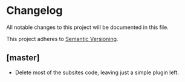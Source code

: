 # Changelog

All notable changes to this project will be documented in this file.

This project adheres to [Semantic Versioning](http://semver.org/).

## [master]

* Delete most of the subsites code, leaving just a simple plugin left.